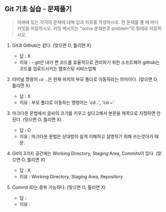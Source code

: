 ## Git 기초 실습 - 문제풀기

> 아래에 있는 각각의 문제에 대해 답과 이유를 작성하시오.
> 한 문제를 풀 때 마다 커밋을 저장하시오. 커밋 메시지는 "solve 문제번호 problem"의 형태로 저장하시오.



1. Git과 Github는 같다. (맞으면 O, 틀리면 X)

   - 답 : X
   - 이유 : - git은 내가 짠 코드를 효율적으로 관리하기 위한 소프트웨어 github는 코드를 업로드시키는 웹호스팅 서비스업체

   

2. 터미널 명령어 `cd .`은 현재 위치의 부모 폴더로 이동하라는 의미이다. (맞으면 O, 틀리면 X)

   - 답 : X
   - 이유 : 부모 폴더로 이동하는 명령어는 'cd ..', 'cd ~'



3. 마크다운 문법에서 글씨의 크기를 키우고 싶다고해서 본문을 제목으로 지정하면 안된다. (맞으면 O, 틀리면 X)
   - 답 : O
   - 이유 : 마크다운 문법은 상대방이 쉽게 이해하고 설명하기 위해 쓰는것이기 때문.



4. Git의 3가지 공간에는 Working Directory, Staging Area, Commits이 있다. (맞으면 O, 틀리면 X)
   - 답 : X
   - 이유 : Working Directory, Staging Area, Repository



5. Commit ID는 중복 가능하다. (맞으면 O, 틀리면 X)
   - 답 : 
   - 이유 : 
